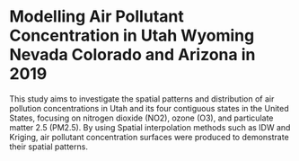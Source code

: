 # Modelling Air Pollutant Concentration in Utah Wyoming Nevada Colorado and Arizona in 2019
This study aims to investigate the spatial patterns and distribution of air pollution concentrations in Utah and its four contiguous states in the United States, 
focusing on nitrogen dioxide (NO2), ozone (O3), and particulate matter 2.5 (PM2.5). By using Spatial interpolation methods such as IDW and Kriging,
air pollutant concentration surfaces were produced to demonstrate their spatial patterns. 
